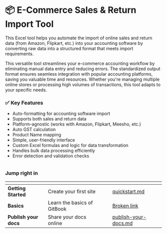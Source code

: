 # 📦 E-Commerce Sales & Return Import Tool

This Excel tool helps you automate the import of online sales and return data (from Amazon, Flipkart, etc.) into your accounting software by converting raw data into a structured format that meets import requirements.

This versatile tool streamlines your e-commerce accounting workflow by eliminating manual data entry and reducing errors. The standardized output format ensures seamless integration with popular accounting platforms, saving you valuable time and resources. Whether you're managing multiple online stores or processing high volumes of transactions, this tool adapts to your specific needs.

### ✅ Key Features

* Auto-formatting for accounting software import
* Supports both sales and return data
* Platform-agnostic (works with Amazon, Flipkart, Meesho, etc.)
* Auto GST calculation
* Product Name mapping
* Simple, user-friendly interface
* Custom Excel formulas and logic for data transformation
* Handles bulk data processing efficiently
* Error detection and validation checks

```
```

### Jump right in

<table data-view="cards"><thead><tr><th></th><th></th><th data-hidden data-card-cover data-type="files"></th><th data-hidden></th><th data-hidden data-card-target data-type="content-ref"></th></tr></thead><tbody><tr><td><strong>Getting Started</strong></td><td>Create your first site</td><td></td><td></td><td><a href="getting-started/quickstart.md">quickstart.md</a></td></tr><tr><td><strong>Basics</strong></td><td>Learn the basics of GitBook</td><td></td><td></td><td><a href="broken-reference">Broken link</a></td></tr><tr><td><strong>Publish your docs</strong></td><td>Share your docs online</td><td></td><td></td><td><a href="getting-started/publish-your-docs.md">publish-your-docs.md</a></td></tr></tbody></table>
